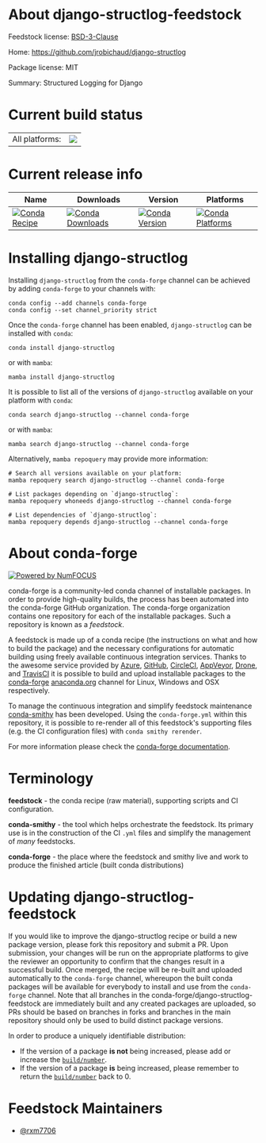 About django-structlog-feedstock
================================

Feedstock license: [BSD-3-Clause](https://github.com/conda-forge/django-structlog-feedstock/blob/main/LICENSE.txt)

Home: https://github.com/jrobichaud/django-structlog

Package license: MIT

Summary: Structured Logging for Django

Current build status
====================


<table><tr><td>All platforms:</td>
    <td>
      <a href="https://dev.azure.com/conda-forge/feedstock-builds/_build/latest?definitionId=22030&branchName=main">
        <img src="https://dev.azure.com/conda-forge/feedstock-builds/_apis/build/status/django-structlog-feedstock?branchName=main">
      </a>
    </td>
  </tr>
</table>

Current release info
====================

| Name | Downloads | Version | Platforms |
| --- | --- | --- | --- |
| [![Conda Recipe](https://img.shields.io/badge/recipe-django--structlog-green.svg)](https://anaconda.org/conda-forge/django-structlog) | [![Conda Downloads](https://img.shields.io/conda/dn/conda-forge/django-structlog.svg)](https://anaconda.org/conda-forge/django-structlog) | [![Conda Version](https://img.shields.io/conda/vn/conda-forge/django-structlog.svg)](https://anaconda.org/conda-forge/django-structlog) | [![Conda Platforms](https://img.shields.io/conda/pn/conda-forge/django-structlog.svg)](https://anaconda.org/conda-forge/django-structlog) |

Installing django-structlog
===========================

Installing `django-structlog` from the `conda-forge` channel can be achieved by adding `conda-forge` to your channels with:

```
conda config --add channels conda-forge
conda config --set channel_priority strict
```

Once the `conda-forge` channel has been enabled, `django-structlog` can be installed with `conda`:

```
conda install django-structlog
```

or with `mamba`:

```
mamba install django-structlog
```

It is possible to list all of the versions of `django-structlog` available on your platform with `conda`:

```
conda search django-structlog --channel conda-forge
```

or with `mamba`:

```
mamba search django-structlog --channel conda-forge
```

Alternatively, `mamba repoquery` may provide more information:

```
# Search all versions available on your platform:
mamba repoquery search django-structlog --channel conda-forge

# List packages depending on `django-structlog`:
mamba repoquery whoneeds django-structlog --channel conda-forge

# List dependencies of `django-structlog`:
mamba repoquery depends django-structlog --channel conda-forge
```


About conda-forge
=================

[![Powered by
NumFOCUS](https://img.shields.io/badge/powered%20by-NumFOCUS-orange.svg?style=flat&colorA=E1523D&colorB=007D8A)](https://numfocus.org)

conda-forge is a community-led conda channel of installable packages.
In order to provide high-quality builds, the process has been automated into the
conda-forge GitHub organization. The conda-forge organization contains one repository
for each of the installable packages. Such a repository is known as a *feedstock*.

A feedstock is made up of a conda recipe (the instructions on what and how to build
the package) and the necessary configurations for automatic building using freely
available continuous integration services. Thanks to the awesome service provided by
[Azure](https://azure.microsoft.com/en-us/services/devops/), [GitHub](https://github.com/),
[CircleCI](https://circleci.com/), [AppVeyor](https://www.appveyor.com/),
[Drone](https://cloud.drone.io/welcome), and [TravisCI](https://travis-ci.com/)
it is possible to build and upload installable packages to the
[conda-forge](https://anaconda.org/conda-forge) [anaconda.org](https://anaconda.org/)
channel for Linux, Windows and OSX respectively.

To manage the continuous integration and simplify feedstock maintenance
[conda-smithy](https://github.com/conda-forge/conda-smithy) has been developed.
Using the ``conda-forge.yml`` within this repository, it is possible to re-render all of
this feedstock's supporting files (e.g. the CI configuration files) with ``conda smithy rerender``.

For more information please check the [conda-forge documentation](https://conda-forge.org/docs/).

Terminology
===========

**feedstock** - the conda recipe (raw material), supporting scripts and CI configuration.

**conda-smithy** - the tool which helps orchestrate the feedstock.
                   Its primary use is in the construction of the CI ``.yml`` files
                   and simplify the management of *many* feedstocks.

**conda-forge** - the place where the feedstock and smithy live and work to
                  produce the finished article (built conda distributions)


Updating django-structlog-feedstock
===================================

If you would like to improve the django-structlog recipe or build a new
package version, please fork this repository and submit a PR. Upon submission,
your changes will be run on the appropriate platforms to give the reviewer an
opportunity to confirm that the changes result in a successful build. Once
merged, the recipe will be re-built and uploaded automatically to the
`conda-forge` channel, whereupon the built conda packages will be available for
everybody to install and use from the `conda-forge` channel.
Note that all branches in the conda-forge/django-structlog-feedstock are
immediately built and any created packages are uploaded, so PRs should be based
on branches in forks and branches in the main repository should only be used to
build distinct package versions.

In order to produce a uniquely identifiable distribution:
 * If the version of a package **is not** being increased, please add or increase
   the [``build/number``](https://docs.conda.io/projects/conda-build/en/latest/resources/define-metadata.html#build-number-and-string).
 * If the version of a package **is** being increased, please remember to return
   the [``build/number``](https://docs.conda.io/projects/conda-build/en/latest/resources/define-metadata.html#build-number-and-string)
   back to 0.

Feedstock Maintainers
=====================

* [@rxm7706](https://github.com/rxm7706/)

